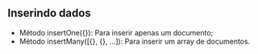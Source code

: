 ## Inserindo dados

- Método insertOne({}): Para inserir apenas um documento;
- Método insertMany([{}, {}, ...]): Para inserir um array de documentos.